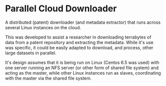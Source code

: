 # Parallel Cloud Downloader

A distributed (patent) downloader (and metadata extractor) that runs across several Linux instances on the cloud.

This was developed to assist a researcher in downloading terrabytes of data from a patent repository and extracting the metadata.
While it's use was specific, it could be easily adapted to download, and process, other large datasets in parallel.

It's design assumes that it is being run on Linux (Centos 6.5 was used) with one server running an NFS server
(or other form of shared file system) and acting as the master, while other Linux instances run as slaves,
coordinating with the master via the shared file system.

